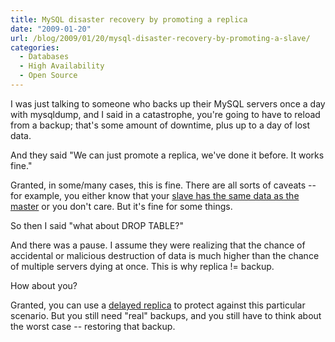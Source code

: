 ```yaml
---
title: MySQL disaster recovery by promoting a replica
date: "2009-01-20"
url: /blog/2009/01/20/mysql-disaster-recovery-by-promoting-a-slave/
categories:
  - Databases
  - High Availability
  - Open Source
---
```

I was just talking to someone who backs up their MySQL servers once a day with mysqldump, and I said in a catastrophe, you're going to have to reload from a backup; that's some amount of downtime, plus up to a day of lost data.

And they said "We can just promote a replica, we've done it before. It works fine."

Granted, in some/many cases, this is fine. There are all sorts of caveats -- for example, you either know that your [slave has the same data as the master](http://www.maatkit.org/doc/mk-table-checksum.html) or you don't care. But it's fine for some things.

So then I said "what about DROP TABLE?"

And there was a pause. I assume they were realizing that the chance of accidental or malicious destruction of data is much higher than the chance of multiple servers dying at once. This is why replica != backup.

How about you?

Granted, you can use a [delayed replica](http://www.maatkit.org/doc/mk-slave-delay.html) to protect against this particular scenario. But you still need "real" backups, and you still have to think about the worst case -- restoring that backup.


